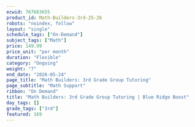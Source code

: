 ```yaml
---
ecwid: 767683655
product_id: Math-Builders-3rd-25-26
robots: "noindex, follow"
layout: "single"
schedule_tags: ["On-Demand"]
subject_tags: ["Math"]
price: 149.99
price_unit: "per month"
duration: "Flexible"
category: "Ongoing"
weight: "7"
end_date: "2026-05-24"
page_title: "Math Builders: 3rd Grade Group Tutoring"
page_subtitle: "Math Support"
ribbon: "On Demand"
title: "Math Builders: 3rd Grade Group Tutoring | Blue Ridge Boost"
day_tags: []
grade_tags: ["3rd"]
featured: 169
---
```

